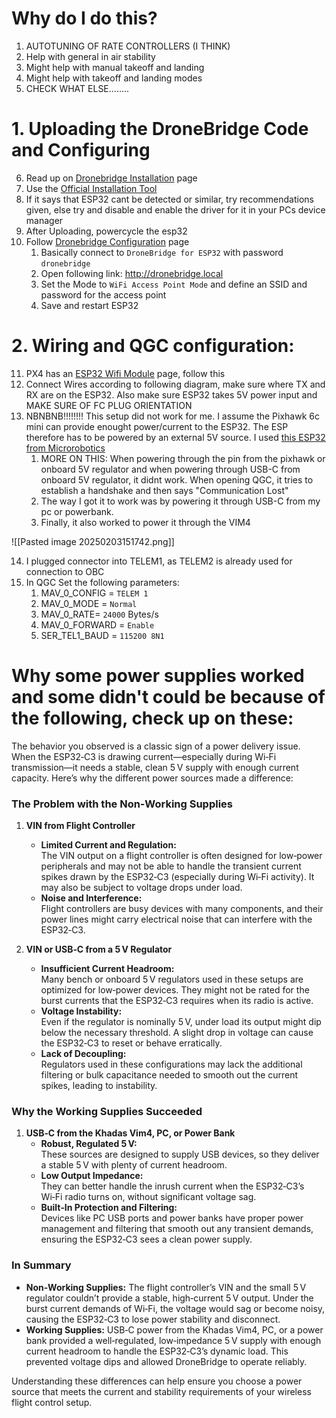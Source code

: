 
# Why do I do this?

1. AUTOTUNING OF RATE CONTROLLERS (I THINK)
2. Help with general in air stability
3. Might help with manual takeoff and landing
4. Might help with takeoff and landing modes
5. CHECK WHAT ELSE........


# 1. Uploading the DroneBridge Code and Configuring

6. Read up on [Dronebridge Installation](https://dronebridge.gitbook.io/docs/dronebridge-for-esp32/installation) page
7. Use the [Official Installation Tool](https://dronebridge.github.io/ESP32/install.html) 
8. If it says that ESP32 cant be detected or similar, try recommendations given, else try and disable and enable the driver for it in your PCs device manager
9. After Uploading, powercycle the esp32
10. Follow [Dronebridge Configuration](https://dronebridge.gitbook.io/docs/dronebridge-for-esp32/configuration) page
	1. Basically connect to `DroneBridge for ESP32` with password `dronebridge`
	2. Open following link: http://dronebridge.local
	3. Set the Mode to `WiFi Access Point Mode` and define an SSID and password for the access point
	4. Save and restart ESP32


# 2.  Wiring and QGC configuration:

11. PX4 has an [ESP32 Wifi Module](https://docs.px4.io/main/en/telemetry/esp32_wifi_module.html) page, follow this
12. Connect Wires according to following diagram, make sure where TX  and RX are on the ESP32. Also make sure ESP32 takes 5V power input and MAKE SURE OF FC PLUG ORIENTATION
13. NBNBNB!!!!!!!! This setup did not work for me. I assume the Pixhawk 6c mini can provide enought power/current to the ESP32. The ESP therefore has to be powered by an external 5V source. I used [this ESP32 from Microrobotics](https://www.robotics.org.za/ESP32-S3-N16R8?search=esp32-s) 
	1. MORE ON THIS:  When powering through the pin from the pixhawk or onboard 5V regulator and when powering through USB-C from onboard 5V regulator, it didnt work. When opening QGC, it tries to establish a handshake and then says "Communication Lost"
	2. The way I got it to work was by powering it through USB-C from my pc or powerbank.
	3. Finally, it also worked to power it through the VIM4

![[Pasted image 20250203151742.png]]

14. I plugged connector into TELEM1, as TELEM2 is already used for connection to OBC
15. In QGC Set the following parameters:
	1. MAV_0_CONFIG = `TELEM 1`
	2. MAV_0_MODE = `Normal`
	3. MAV_0_RATE= `24000` Bytes/s
	4. MAV_0_FORWARD = `Enable`
	5. SER_TEL1_BAUD = `115200 8N1`



# Why some power supplies worked and some didn't could be because of the following, check up on these:


The behavior you observed is a classic sign of a power delivery issue. When the ESP32‑C3 is drawing current—especially during Wi‑Fi transmission—it needs a stable, clean 5 V supply with enough current capacity. Here’s why the different power sources made a difference:
### The Problem with the Non‑Working Supplies

1. **VIN from Flight Controller**
    
    - **Limited Current and Regulation:**  
        The VIN output on a flight controller is often designed for low‐power peripherals and may not be able to handle the transient current spikes drawn by the ESP32‑C3 (especially during Wi‑Fi activity). It may also be subject to voltage drops under load.
    - **Noise and Interference:**  
        Flight controllers are busy devices with many components, and their power lines might carry electrical noise that can interfere with the ESP32‑C3.
2. **VIN or USB‑C from a 5 V Regulator**
    
    - **Insufficient Current Headroom:**  
        Many bench or onboard 5 V regulators used in these setups are optimized for low‐power devices. They might not be rated for the burst currents that the ESP32‑C3 requires when its radio is active.
    - **Voltage Instability:**  
        Even if the regulator is nominally 5 V, under load its output might dip below the necessary threshold. A slight drop in voltage can cause the ESP32‑C3 to reset or behave erratically.
    - **Lack of Decoupling:**  
        Regulators used in these configurations may lack the additional filtering or bulk capacitance needed to smooth out the current spikes, leading to instability.

### Why the Working Supplies Succeeded

1. **USB‑C from the Khadas Vim4, PC, or Power Bank**
    - **Robust, Regulated 5 V:**  
        These sources are designed to supply USB devices, so they deliver a stable 5 V with plenty of current headroom.
    - **Low Output Impedance:**  
        They can better handle the inrush current when the ESP32‑C3’s Wi‑Fi radio turns on, without significant voltage sag.
    - **Built‑In Protection and Filtering:**  
        Devices like PC USB ports and power banks have proper power management and filtering that smooth out any transient demands, ensuring the ESP32‑C3 sees a clean power supply.

### In Summary

- **Non‑Working Supplies:** The flight controller’s VIN and the small 5 V regulator couldn’t provide a stable, high‑current 5 V output. Under the burst current demands of Wi‑Fi, the voltage would sag or become noisy, causing the ESP32‑C3 to lose power stability and disconnect.
- **Working Supplies:** USB‑C power from the Khadas Vim4, PC, or a power bank provided a well‑regulated, low‑impedance 5 V supply with enough current headroom to handle the ESP32‑C3’s dynamic load. This prevented voltage dips and allowed DroneBridge to operate reliably.

Understanding these differences can help ensure you choose a power source that meets the current and stability requirements of your wireless flight control setup.
